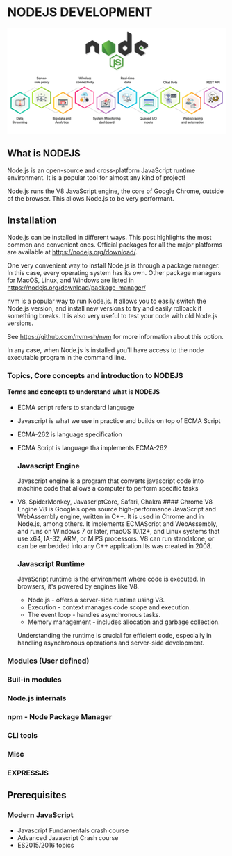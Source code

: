 # NODEJS DEVELOPMENT
![Alt text](/Assets/nodejs-use-cases-cover-image.png)
## What is NODEJS
Node.js is an open-source and cross-platform JavaScript runtime environment. It is a popular tool for almost any kind of project!

Node.js runs the V8 JavaScript engine, the core of Google Chrome, outside of the browser. This allows Node.js to be very performant.
## Installation
Node.js can be installed in different ways. This post highlights the most common and convenient ones. Official packages for all the major platforms are available at https://nodejs.org/download/.

One very convenient way to install Node.js is through a package manager. In this case, every operating system has its own. Other package managers for MacOS, Linux, and Windows are listed in https://nodejs.org/download/package-manager/

nvm is a popular way to run Node.js. It allows you to easily switch the Node.js version, and install new versions to try and easily rollback if something breaks. It is also very useful to test your code with old Node.js versions.

See https://github.com/nvm-sh/nvm for more information about this option.

In any case, when Node.js is installed you'll have access to the node executable program in the command line.
### Topics, Core concepts and introduction to NODEJS 
 #### Terms and concepts to understand what is NODEJS
  - ECMA script refers to standard language
  - Javascript is what we use in practice and builds on top of ECMA Script
  - ECMA-262 is language specification
  - ECMA Script is language tha implements ECMA-262
     ### Javascript Engine
     Javascript engine is a program that converts javascript code  into machine code that allows a computer to perform specific tasks
   
  - V8, SpiderMonkey, JavascriptCore, Safari, Chakra
         #### Chrome V8 Engine
         V8 is Google’s open source high-performance JavaScript and WebAssembly engine, written in C++. It is used in Chrome and in Node.js, among others. It implements ECMAScript and WebAssembly, and runs on Windows 7 or later, macOS 10.12+, and Linux systems that use x64, IA-32, ARM, or MIPS processors. V8 can run standalone, or can be embedded into any C++ application.Its was created in 2008.
     ### Javascript Runtime
     JavaScript runtime is the environment where code is executed. In browsers, it's powered by engines like V8. 
     - Node.js - offers a server-side runtime using V8. 
     - Execution - context manages code scope and execution. 
     - The event loop - handles asynchronous tasks. 
     - Memory management - includes allocation and garbage collection. 
     
     Understanding the runtime is crucial for efficient code, especially in handling asynchronous operations and server-side development.
 ### Modules (User defined)
 ### Buil-in modules
 ### Node.js internals
 ### npm - Node Package Manager
 ### CLI tools
 ### Misc
 ### EXPRESSJS
## Prerequisites
### Modern JavaScript
- Javascript Fundamentals crash course
- Advanced Javascript Crash course
- ES2015/2016 topics
